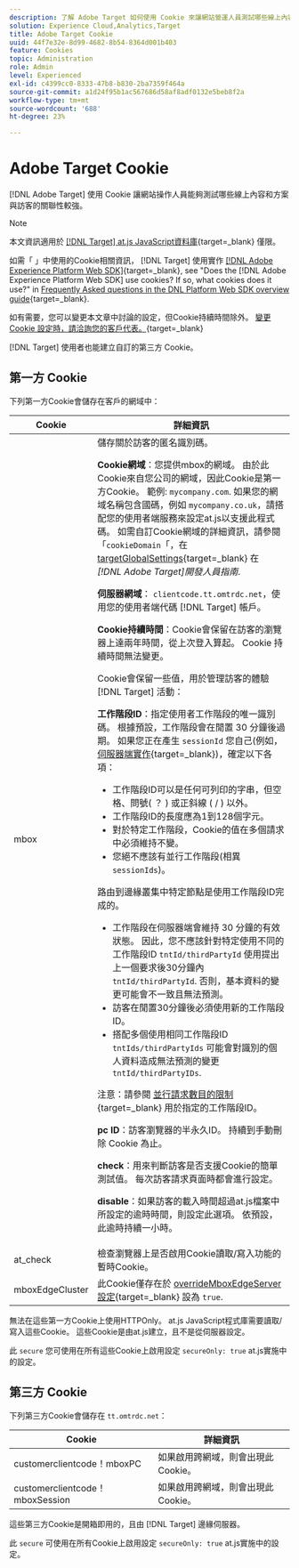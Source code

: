 ```yaml
---
description: 了解 Adobe Target 如何使用 Cookie 來讓網站營運人員測試哪些線上內容和優惠方案與訪客的關聯性較強。
solution: Experience Cloud,Analytics,Target
title: Adobe Target Cookie
uuid: 44f7e32e-8d99-4682-8b54-8364d001b403
feature: Cookies
topic: Administration
role: Admin
level: Experienced
exl-id: c4399cc0-8333-47b8-b830-2ba7359f464a
source-git-commit: a1d24f95b1ac567686d58af8adf0132e5beb8f2a
workflow-type: tm+mt
source-wordcount: '688'
ht-degree: 23%

---
```


# Adobe Target Cookie

[!DNL Adobe Target] 使用 Cookie 讓網站操作人員能夠測試哪些線上內容和方案與訪客的關聯性較強。

>[!NOTE]
>
>本文資訊適用於 [[!DNL Target] at.js JavaScript資料庫](https://experienceleague.adobe.com/docs/target-dev/developer/client-side/at-js-implementation/functions-overview/targetglobalsettings.html?lang=zh-Hant){target=_blank} 僅限。
>
>如需「 」中使用的Cookie相關資訊， [!DNL Target] 使用實作 [[!DNL Adobe Experience Platform Web SDK]](https://experienceleague.adobe.com/docs/experience-platform/edge/home.html?lang=zh-Hant){target=_blank}, see "Does the [!DNL Adobe Experience Platform Web SDK] use cookies? If so, what cookies does it use?" in [Frequently Asked questions in the DNL Platform Web SDK overview guide](https://experienceleague.adobe.com/docs/experience-platform/edge/web-sdk-faq.html){target=_blank}.
>
>如有需要，您可以變更本文章中討論的設定，但Cookie持續時間除外。 [變更 Cookie 設定時，請洽詢您的客戶代表。](https://experienceleague.adobe.com/docs/target/using/cmp-resources-and-contact-information.html){target=_blank}
>
>[!DNL Target] 使用者也能建立自訂的第三方 Cookie。

## 第一方 Cookie

下列第一方Cookie會儲存在客戶的網域中：

| Cookie | 詳細資訊 |
| --- | --- |
| mbox | 儲存關於訪客的匿名識別碼。<P>**Cookie網域**：您提供mbox的網域。 由於此Cookie來自您公司的網域，因此Cookie是第一方Cookie。 範例: `mycompany.com`. 如果您的網域名稱包含國碼，例如 `mycompany.co.uk`，請搭配您的使用者端服務來設定at.js以支援此程式碼。 如需自訂Cookie網域的詳細資訊，請參閱「`cookieDomain`「，在 [targetGlobalSettings](https://experienceleague.adobe.com/docs/target-dev/developer/client-side/at-js-implementation/functions-overview/targetglobalsettings.html?lang=zh-Hant){target=_blank} 在 *[!DNL Adobe Target]開發人員指南*.<P>**伺服器網域**： `clientcode.tt.omtrdc.net`，使用您的使用者端代碼 [!DNL Target] 帳戶。<P>**Cookie持續時間**：Cookie會保留在訪客的瀏覽器上達兩年時間，從上次登入算起。 Cookie 持續時間無法變更。<P>Cookie會保留一些值，用於管理訪客的體驗 [!DNL Target] 活動：<P>**工作階段ID**：指定使用者工作階段的唯一識別碼。 根據預設，工作階段會在閒置 30 分鐘後過期。 如果您正在產生 `sessionId` 您自己(例如， [伺服器端實作](https://experienceleague.adobe.com/docs/target-dev/developer/server-side/server-side-overview.html){target=_blank})，確定以下各項：<ul><li>工作階段ID可以是任何可列印的字串，但空格、問號( ？ ) 或正斜線 ( / ) 以外。</li><li>工作階段ID的長度應為1到128個字元。</li><li>對於特定工作階段，Cookie的值在多個請求中必須維持不變。</li><li>您絕不應該有並行工作階段(相異 `sessionIds`)。</li></ul>路由到邊緣叢集中特定節點是使用工作階段ID完成的。<ul><li>工作階段在伺服器端會維持 30 分鐘的有效狀態。 因此，您不應該針對特定使用不同的工作階段ID `tntId/thirdPartyId` 使用提出上一個要求後30分鐘內 `tntId/thirdPartyId`. 否則，基本資料的變更可能會不一致且無法預測。</li><li>訪客在閒置30分鐘後必須使用新的工作階段ID。</li><li>搭配多個使用相同工作階段ID `tntIds/thirdPartyIds` 可能會對識別的個人資料造成無法預測的變更 `tntId/thirdPartyIDs`.</li></ul>注意：請參閱 [並行請求數目的限制](https://experienceleague.adobe.com/docs/target/using/troubleshoot/target-limits.html?lang=en#content-delivery){target=_blank} 用於指定的工作階段ID。<P>**pc ID**：訪客瀏覽器的半永久ID。 持續到手動刪除 Cookie 為止。<P>**check**：用來判斷訪客是否支援Cookie的簡單測試值。 每次訪客請求頁面時都會進行設定。<P>**disable**：如果訪客的載入時間超過at.js檔案中所設定的逾時時間，則設定此選項。 依預設，此逾時持續一小時。 |
| at_check | 檢查瀏覽器上是否啟用Cookie讀取/寫入功能的暫時Cookie。 |
| mboxEdgeCluster | 此Cookie僅存在於 [overrideMboxEdgeServer設定](https://experienceleague.adobe.com/docs/target-dev/developer/client-side/at-js-implementation/functions-overview/targetglobalsettings.html?lang=zh-Hant){target=_blank} 設為 `true`. |

無法在這些第一方Cookie上使用HTTPOnly。 at.js JavaScript程式庫需要讀取/寫入這些Cookie。 這些Cookie是由at.js建立，且不是從伺服器設定。

此 `secure` 您可使用在所有這些Cookie上啟用設定 `secureOnly: true` at.js實施中的設定。

## 第三方 Cookie

下列第三方Cookie會儲存在 `tt.omtrdc.net`：

| Cookie | 詳細資訊 |
| --- | --- |
| customerclientcode！mboxPC | 如果啟用跨網域，則會出現此Cookie。 |
| customerclientcode！mboxSession | 如果啟用跨網域，則會出現此Cookie。 |

這些第三方Cookie是開箱即用的，且由 [!DNL Target] 邊緣伺服器。

此 `secure` 可使用在所有Cookie上啟用設定 `secureOnly: true` at.js實施中的設定。